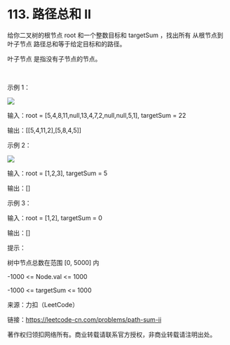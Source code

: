 # 113. 路径总和 II
给你二叉树的根节点 root 和一个整数目标和 targetSum ，找出所有 从根节点到叶子节点 路径总和等于给定目标和的路径。

叶子节点 是指没有子节点的节点。

 

示例 1：

![](https://assets.leetcode.com/uploads/2021/01/18/pathsumii1.jpg)

输入：root = [5,4,8,11,null,13,4,7,2,null,null,5,1], targetSum = 22

输出：[[5,4,11,2],[5,8,4,5]]

示例 2：

![](https://assets.leetcode.com/uploads/2021/01/18/pathsum2.jpg)

输入：root = [1,2,3], targetSum = 5

输出：[]

示例 3：

输入：root = [1,2], targetSum = 0

输出：[]
 

提示：

树中节点总数在范围 [0, 5000] 内

-1000 <= Node.val <= 1000

-1000 <= targetSum <= 1000

来源：力扣（LeetCode）

链接：https://leetcode-cn.com/problems/path-sum-ii

著作权归领扣网络所有。商业转载请联系官方授权，非商业转载请注明出处。